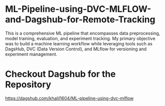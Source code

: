 # ML-Pipeline-using-DVC-MLFLOW-and-Dagshub-for-Remote-Tracking
This is a comprehensive ML pipeline that encompasses data preprocessing, model training, evaluation, and experiment tracking. My primary objective was to build a machine learning workflow while leveraging tools such as DagsHub, DVC (Data Version Control), and MLflow for versioning and experiment management.

# Checkout Dagshub for the Repository
https://dagshub.com/khalil1604/ML-pipeline-using-dvc-mlflow
